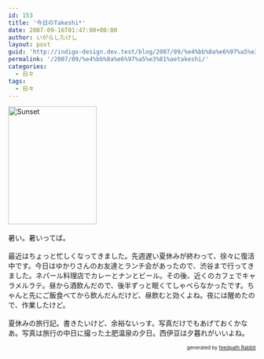 ```yaml
---
id: 153
title: '今日のTakeshi*'
date: 2007-09-16T01:47:00+00:00
author: いがらしたけし
layout: post
guid: 'http://indigo-design.dev.test/blog/2007/09/%e4%bb%8a%e6%97%a5%e3%81%aetakeshi/'
permalink: '/2007/09/%e4%bb%8a%e6%97%a5%e3%81%aetakeshi/'
categories:
  - 日々
tags:
  - 日々
---
```

<a href="http://www.flickr.com/photos/takeshi81/1427401884/" title="Photo Sharing"><img src="http://farm2.static.flickr.com/1113/1427401884_0ebae1ac37_m.jpg" alt="Sunset" border="0" height="240" width="180"></a><br /><br />暑い。暑いってば。<br /><br />最近はちょっと忙しくなってきました。先週遅い夏休みが終わって、徐々に復活中です。今日はゆかりさんのお友達とランチ会があったので、渋谷まで行ってきました。ネパール料理店でカレーとナンとビール。その後、近くのカフェでキャラメルラテ。昼から酒飲んだので、後半ずっと眠くてしゃべらなかったです。ちゃんと先にご飯食べてから飲んだんだけど、昼飲むと効くよね。夜には醒めたので、作業したけど。<br /><br />夏休みの旅行記。書きたいけど、余裕ないっす。写真だけでもあげておくかなあ。写真は旅行の中日に撮った土肥温泉の夕日。西伊豆は夕暮れがいいよね。<!--feedpath info start--><div style="text-align: right;font-size: 10px">&nbsp;&nbsp;<span>generated by <a href="http://feedpath.jp" title="feedpath Rabbit" target="_blank">feedpath Rabbit</a></span></div><!--feedpath info end-->